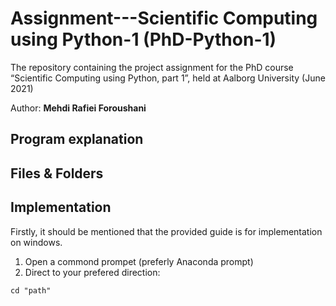 # Assignment---Scientific Computing using Python-1 (PhD-Python-1)

The repository containing the project assignment for the PhD course “Scientific Computing using Python, part 1”, held at Aalborg University (June 2021)

Author: **Mehdi Rafiei Foroushani**

## Program explanation

## Files & Folders

## Implementation
Firstly, it should be mentioned that the provided guide is for implementation on windows.

1. Open a commond prompet (preferly Anaconda prompt)
2. Direct to your prefered direction:
```
cd "path"
```
